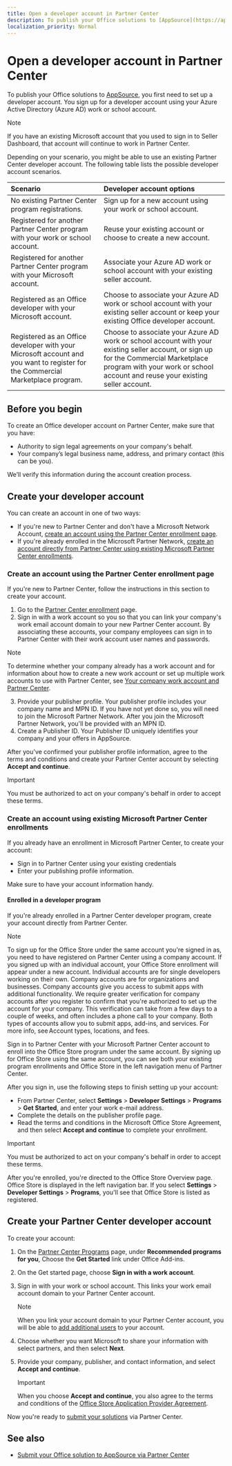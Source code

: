 ```yaml
---
title: Open a developer account in Partner Center
description: To publish your Office solutions to [AppSource](https://appsource.microsoft.com), you first need to set up a developer account.
localization_priority: Normal
---
```


# Open a developer account in Partner Center

To publish your Office solutions to [AppSource](https://appsource.microsoft.com), you first need to set up a developer account. You sign up for a developer account using your Azure Active Directory (Azure AD) work or school account.

> [!NOTE]
> If you have an existing Microsoft account that you used to sign in to Seller Dashboard, that account will continue to work in Partner Center.

Depending on your scenario, you might be able to use an existing Partner Center developer account. The following table lists the possible developer account scenarios.

|**Scenario**|**Developer account options**|
|:-----------|:-----------------|
|No existing Partner Center program registrations.|Sign up for a new account using your work or school account.|
|Registered for another Partner Center program with your work or school account.|Reuse your existing account or choose to create a new account.|
|Registered for another Partner Center program with your Microsoft account.|Associate your Azure AD work or school account with your existing seller account.|
|Registered as an Office developer with your Microsoft account.|Choose to associate your Azure AD work or school account with your existing seller account or keep your existing Office developer account.|
|Registered as an Office developer with your Microsoft account and you want to register for the Commercial Marketplace program.|Choose to associate your Azure AD work or school account with your existing seller account, or sign up for the Commercial Marketplace program with your work or school account and reuse your existing seller account.|

## Before you begin

To create an Office developer account on Partner Center, make sure that you have:

- Authority to sign legal agreements on your company's behalf.
- Your company’s legal business name, address, and primary contact (this can be you).

We’ll verify this information during the account creation process.

## Create your developer account
You can create an account in one of two ways:

- If you're new to Partner Center and don't have a Microsoft Network Account, [create an account using the Partner Center enrollment page](#create-an-account-using-the-partner-center-enrollment-page).
- If you're already enrolled in the Microsoft Partner Network, [create an account directly from Partner Center using existing Microsoft Partner Center enrollments]().

### Create an account using the Partner Center enrollment page
If you're new to Partner Center, follow the instructions in this section to create your account. 

1. Go to the [Partner Center enrollment](https://partner.microsoft.com/en-us/dashboard/account/v3/enrollment/introduction/office) page.
2. Sign in with a work account so you so that you can link your company's work email account domain to your new Partner Center account. By associating these accounts, your company employees can sign in to Partner Center with their work account user names and passwords.

  > [!NOTE]
  > To determine whether your company already has a work account and for information about how to create a new work account or set up multiple work accounts to use with Partner Center, see [Your company work account and Partner Center](https://docs.microsoft.com//azure/marketplace/partner-center-portal/company-work-accounts).

3. Provide your publisher profile. Your publisher profile includes your company name and MPN ID. If you have not yet done so, you will need to join the Microsoft Partner Network. After you join the Microsoft Partner Network, you'll be provided with an MPN ID.
5. Create a Publisher ID. Your Publisher ID uniquely identifies your company and your offers in AppSource.

After you've confirmed your publisher profile information, agree to the terms and conditions and create your Partner Center account by selecting **Accept and continue**.

> [!IMPORTANT]
> You must be authorized to act on your company's behalf in order to accept these terms.

### Create an account using existing Microsoft Partner Center enrollments
If you already have an enrollment in Microsoft Partner Center, to create your account:

- Sign in to Partner Center using your existing credentials
- Enter your publishing profile information.

Make sure to have your account information handy.

#### Enrolled in a developer program
If you're already enrolled in a Partner Center developer program, create your account directly from Partner Center.

> [!NOTE]
> To sign up for the Office Store under the same account you're signed in as, you need to have registered on Partner Center using a company account. If you signed up with an individual account, your Office Store enrollment will appear under a new account.
> Individual accounts are for single developers working on their own. Company accounts are for organizations and businesses. Company accounts give you access to submit apps with additional functionality. We require greater verification for company accounts after you register to confirm that you're authorized to set up the account for your company. This verification can take from a few days to a couple of weeks, and often includes a phone call to your company. Both types of accounts allow you to submit apps, add-ins, and services. For more info, see Account types, locations, and fees.

Sign in to Partner Center with your Microsoft Partner Center account to enroll into the Office Store program under the same account. By signing up for Office Store using the same account, you can see both your existing program enrollments and Office Store in the left navigation menu of Partner Center.

After you sign in, use the following steps to finish setting up your account:

- From Partner Center, select **Settings** > **Developer Settings** > **Programs** > **Get Started**, and enter your work e-mail address.
- Complete the details on the publisher profile page.
- Read the terms and conditions in the Microsoft Office Store Agreement, and then select **Accept and continue** to complete your enrollment.

> [!IMPORTANT]
> You must be authorized to act on your company's behalf in order to accept these terms.

After you're enrolled, you're directed to the Office Store Overview page. Office Store is displayed in the left navigation bar. If you select **Settings** > **Developer Settings** > **Programs**, you'll see that Office Store is listed as registered.

## Create your Partner Center developer account

To create your account:

1. On the [Partner Center Programs](https://partner.microsoft.com/dashboard/account/programs) page, under **Recommended programs for you**, Choose the **Get Started** link under Office Add-ins.
2. On the Get started page, choose **Sign in with a work account**.
3. Sign in with your work or school account. This links your work email account domain to your Partner Center account. 

    > [!NOTE]
    > When you link your account domain to your Partner Center account, you will be able to [add additional users](manage-account-users.md) to your account.

4. Choose whether you want Microsoft to share your information with select partners, and then select **Next**.
4. Provide your company, publisher, and contact information, and select **Accept and continue**.
    > [!Important]
    > When you choose **Accept and continue**, you also agree to the terms and conditions of the [Office Store Application Provider Agreement]().

Now you're ready to [submit your solutions](use-partner-center-to-submit-to-appsource.md) via Partner Center.

## See also

- [Submit your Office solution to AppSource via Partner Center](use-partner-center-to-submit-to-appsource.md)

<!--
Source content: [Opening a developer account](https://docs.microsoft.com/en-us/windows/uwp/publish/opening-a-developer-account)

1.	Account signup process
2.	Additional guidelines for company accounts
3.	MSFT account security
4.	Closing your accounts

-->

